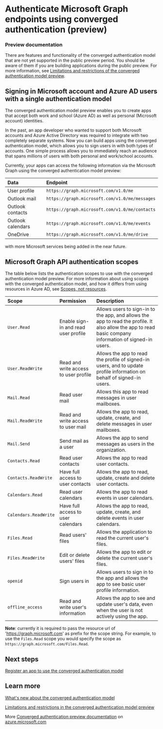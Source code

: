 # Authenticate Microsoft Graph endpoints using converged authentication (preview)

### Preview documentation
There are features and functionality of the converged authentication model that are not yet supported in the public preview period. You should be aware of them if you are building applications during the public preview. For more information, see [Limitations and restrictions of the converged authentication model preview](https://azure.microsoft.com/en-us/documentation/articles/active-directory-v2-limitations/).

## Signing in Microsoft account and Azure AD users with a single authentication model

The converged authentication model preview enables you to create apps that accept both work and school (Azure AD) as well as personal (Microsoft account) identities.

In the past, an app developer who wanted to support both Microsoft accounts and Azure Active Directory was required to integrate with two completely separate systems. Now you can build apps using the converged authentication model, which allows you to sign users in with both types of accounts. One simple process allows you to immediately reach an audience that spans millions of users with both personal and work/school accounts.   

Currently, your apps can access the following information via the Microsoft Graph using the converged authentication model preview:

| Data              | Endpoint                                       |
|:------------------|:-----------------------------------------------|
| User profile      | `https://graph.microsoft.com/v1.0/me`          |
| Outlook mail      | `https://graph.microsoft.com/v1.0/me/messages` |
| Outlook contacts  | `https://graph.microsoft.com/v1.0/me/contacts` |
| Outlook calendars | `https://graph.microsoft.com/v1.0/me/events`   |
| OneDrive          | `https://graph.microsoft.com/v1.0/me/drive`    |

with more Microsoft services being added in the near future.

## Microsoft Graph API authentication scopes

The table below lists the authentication scopes to use with the converged authentication model preview. For more information about using scopes with the converged authentication model, and how it differs from using resources in Azure AD, see [Scopes, not resources](https://azure.microsoft.com/en-us/documentation/articles/active-directory-v2-compare/#scopes-not-resources).


| **Scope**             | **Permission**                        | **Description**                                                                                                                                         |
|:----------------------|:--------------------------------------|:--------------------------------------------------------------------------------------------------------------------------------------------------------|
| `User.Read`           | Enable sign-in and read user profile  | Allows users to sign-in to the app, and allows the app to read the profile. It also allow the app to read basic company information of signed-in users. |
| `User.ReadWrite`      | Read and write access to user profile | Allows the app to read the profile of signed-in users, and to update profile information on behalf of signed-in users.                                  |
| `Mail.Read`           | Read user mail                        | Allows this app to read messages in user mailboxes.                                                                                                     |
| `Mail.ReadWrite`      | Read and write access to user mail    | Allows the app to read, update, create, and delete messages in user mailboxes.                                                                          |
| `Mail.Send`           | Send mail as a user                   | Allows the app to send messages as users in the organization.                                                                                           |
| `Contacts.Read`       | Read user contacts                    | Allows the app to read user contacts.                                                                                                                   |
| `Contacts.ReadWrite`  | Have full access to user contacts     | Allows the app to read, update, create and delete user contacts.                                                                                        |
| `Calendars.Read`      | Read user calendars                   | Allows the app to read events in user calendars.                                                                                                        |
| `Calendars.ReadWrite` | Have full access to user calendars    | Allows the app to read, update, create, and delete events in user calendars.                                                                            |
| `Files.Read`          | Read users' files                     | Allows the application to read the current user's files.                                                                                                |
| `Files.ReadWrite`     | Edit or delete users' files           | Allows the app to edit or delete the current user's files.                                                                                              |
| `openid`              | Sign users in                         | Allows users to sign in to the app and allows the app to see basic user profile information.                                                            |
| `offline_access`      | Read and write user's information     | Allows the app to see and update user's data, even when the user is not actively using the app.                                                         |

**Note**: currently it is required to pass the resource url of 'https://graph.microsoft.com' as prefix for the scope string. For example, to use the `Files.Read` scope you would specify the scope as `https://graph.microsoft.com/Files.Read`.

## Next steps

[Register an app to use the converged authentication model](https://azure.microsoft.com/en-us/documentation/articles/active-directory-v2-app-registration/)

## Learn more

[What's new about the converged authentication model](https://azure.microsoft.com/en-us/documentation/articles/active-directory-v2-compare)

[Limitations and restrictions in the converged authentication model preview](https://azure.microsoft.com/en-us/documentation/articles/active-directory-v2-limitations/)

More [Converged authentication preview documentation](https://azure.microsoft.com/en-us/documentation/articles/?service=active-directory&term=app+model+v2.0) on [azure.microsoft.com](https://azure.microsoft.com)
